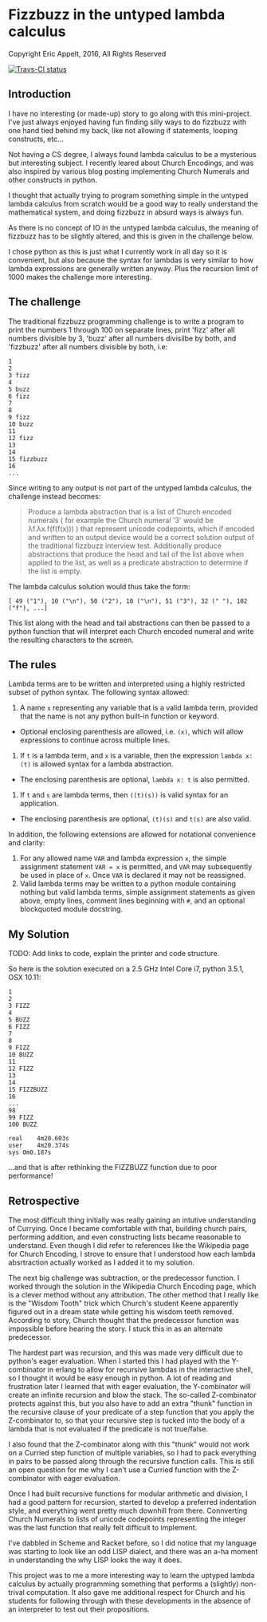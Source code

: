 # Fizzbuzz in the untyped lambda calculus

Copyright Eric Appelt, 2016, All Rights Reserved

[![Travs-CI status](https://travis-ci.org/appeltel/pychurch_fizzbuzz.png)](https://travis-ci.org/appeltel/pychurch_fizzbuzz)

## Introduction

I have no interesting (or made-up) story to go along with this
mini-project. I've just always enjoyed having fun finding silly
ways to do fizzbuzz with one hand tied behind my back, like not
allowing if statements, looping constructs, etc...

Not having a CS degree, I always found lambda calculus to be a
mysterious but interesting subject. I recently leared about
Church Encodings, and was also inspired by various blog posting
implementing Church Numerals and other constructs in python.

I thought that actually trying to program something simple in
the untyped lambda calculus from scratch would be a good way to
really understand the mathematical system, and doing fizzbuzz in
absurd ways is always fun.

As there is no concept of IO in the untyped lambda calculus,
the meaning of fizzbuzz has to be slightly altered, and this
is given in the challenge below.

I chose python as this is just what I currently work in all
day so it is convenient, but also because the syntax for lambdas
is very similar to how lambda expressions are generally
written anyway. Plus the recursion limit of 1000 makes the
challenge more interesting.

## The challenge

The traditional fizzbuzz programming challenge is to write a
program to print the numbers 1 through 100 on separate lines,
print 'fizz' after all numbers divisible by 3, 'buzz' after all
numbers divisilbe by both, and 'fizzbuzz' after all numbers
divisible by both, i.e:

```
1
2
3 fizz
4
5 buzz
6 fizz
7
8
9 fizz
10 buzz
11
12 fizz
13
14
15 fizzbuzz
16
...
```

Since writing to any output is not part of the untyped lambda calculus,
the challenge instead becomes:

> Produce a lambda abstraction that is a list of Church encoded numerals
> ( for example the Church numeral '3' would be λf.λx.f(f(f(x))) )
> that represent unicode codepoints, which if encoded and written to
> an output device would be a correct solution output of the traditional
> fizzbuzz interview test. Additionally produce abstractions 
> that produce the head and tail of the list above when applied to the list,
> as well as a predicate abstraction to determine if the list is empty.

The lambda calculus solution would thus take the form:

```
[ 49 ("1"), 10 ("\n"), 50 ("2"), 10 ("\n"), 51 ("3"), 32 (" "), 102 ("f"), ...]
```

This list along with the head and tail abstractions can then be passed to
a python function that will interpret each Church encoded numeral and write
the resulting characters to the screen.

## The rules

Lambda terms are to be written and interpreted using a highly restricted
subset of python syntax. The following syntax allowed:

1. A name `x` representing any variable that is a valid lambda term, provided
that the name is not any python built-in function or keyword.
  * Optional enclosing parenthesis are allowed, i.e. `(x)`, which will
    allow expressions to continue across multiple lines.
1. If `t` is a lambda term, and `x` is a variable, then the expression
`lambda x: (t)` is allowed syntax for a lambda abstraction.
  * The enclosing parenthesis are optional, `lambda x: t` is also permitted.
1. If `t` and `s` are lambda terms, then `((t)(s))` is valid syntax for
an application.
  * The enclosing parenthesis are optional, `(t)(s)` and `t(s)` are also valid.

In addition, the following extensions are allowed for notational
convenience and clarity:

1. For any allowed name `VAR` and lambda expression `x`, the
simple assignment statement `VAR = x` is permitted, and `VAR`
may subsequently be used in place of `x`. Once `VAR` is declared
it may not be reassigned.
1. Valid lambda terms may be written to a python module containing nothing
but valid lambda terms, simple assignment statements as given above,
empty lines, comment lines beginning with `#`, and an optional
blockquoted module docstring.

## My Solution

TODO: Add links to code, explain the printer and code structure.

So here is the solution executed on a 2.5 GHz Intel Core i7, python 3.5.1,
OSX 10.11:

```
1 
2 
3 FIZZ
4 
5 BUZZ
6 FIZZ
7 
8 
9 FIZZ
10 BUZZ
11 
12 FIZZ
13 
14 
15 FIZZBUZZ
16 
...
98 
99 FIZZ
100 BUZZ

real    4m20.603s
user    4m20.374s
sys 0m0.187s
```

...and that is after rethinking the FIZZBUZZ function due to poor performance!

## Retrospective

The most difficult thing initially was really gaining an intutive
understanding of Currying. Once I became comfortable with that,
building church pairs, performing addition, and even constructing
lists became reasonable to understand. Even though I did refer to
references like the Wikipedia page for Church Encoding, I strove
to ensure that I understood how each lambda absrtraction actually
worked as I added it to my solution.

The next big challenge was subtraction, or the predecessor function.
I worked through the solution in the Wikipedia Church Encoding page,
which is a clever method without any attribution. The other method
that I really like is the "Wisdom Tooth" trick which Church's student
Keene apparently figured out in a dream state while getting his
wisdom teeth removed. According to story, Church thought that the
predecessor function was impossible before hearing the story. I stuck
this in as an alternate predecessor.

The hardest part was recursion, and this was made very difficult
due to python's eager evaluation. When I started this I had played
with the Y-combinator in erlang to allow for recursive lambdas in the
interactive shell, so I thought it would be easy enough in python.
A lot of reading and frustration later I learned that with eager
evaluation, the Y-combinator will create an infinite recursion and
blow the stack. The so-called Z-combinator protects against this,
but you also have to add an extra "thunk" function
in the recursive clause of
your predicate of a step function that you apply the Z-combinator to,
so that your recursive step is tucked into the body of a lambda
that is not evaluated if the predicate is not true/false.

I also found that the Z-combinator along with this "thunk" would
not work on a Curried step function of multiple variables, so I
had to pack everything in pairs to be passed along through the
recursive function calls. This is still an open question for me
why I can't use a Curried function with the Z-combinator with
eager evaluation.

Once I had built recursive functions for modular arithmetic and
division, I had a good pattern for recursion, started to develop
a preferred indentation style, and everything went pretty much
downhill from there. Connverting Church Numerals to lists of
unicode codepoints representing the integer was the last function
that really felt difficult to implement.

I've dabbled in Scheme and Racket before, so
I did notice that my language was starting to look like an
odd LISP dialect, and there was an a-ha moment in understanding
the why LISP looks the way it does.

This project was to me a more interesting way to learn the uptyped
lambda calculus by actually programming something that performs
a (slightly) non-trival computation. It also gave me additional
respect for Church and his students for following through with
these developments in the absence of an interpreter to test out
their propositions.
